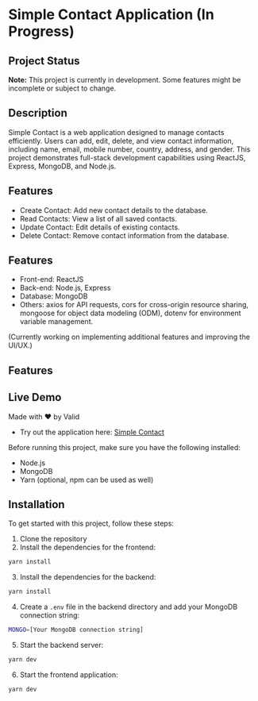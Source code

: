 # Simple Contact Application (In Progress)

## Project Status

**Note:** This project is currently in development. Some features might be incomplete or subject to change.

## Description

Simple Contact is a web application designed to manage contacts efficiently. Users can add, edit, delete, and view contact information, including name, email, mobile number, country, address, and gender. This project demonstrates full-stack development capabilities using ReactJS, Express, MongoDB, and Node.js.

## Features

- Create Contact: Add new contact details to the database.
- Read Contacts: View a list of all saved contacts.
- Update Contact: Edit details of existing contacts.
- Delete Contact: Remove contact information from the database.

## Features

- Front-end: ReactJS
- Back-end: Node.js, Express
- Database: MongoDB
- Others: axios for API requests, cors for cross-origin resource sharing, mongoose for object data modeling (ODM), dotenv for environment variable management.

(Currently working on implementing additional features and improving the UI/UX.)

## Features

## Live Demo

Made with :heart: by Valid

- Try out the application here: [Simple Contact](https://simple-contact.vercel.app/)

Before running this project, make sure you have the following installed:

- Node.js
- MongoDB
- Yarn (optional, npm can be used as well)

## Installation

To get started with this project, follow these steps:

1. Clone the repository
2. Install the dependencies for the frontend:

```bash
yarn install
```

3. Install the dependencies for the backend:

```bash
yarn install
```

4. Create a `.env` file in the backend directory and add your MongoDB connection string:

```bash
MONGO=[Your MongoDB connection string]
```

5. Start the backend server:

```bash
yarn dev
```

6. Start the frontend application:

```bash
yarn dev
```
